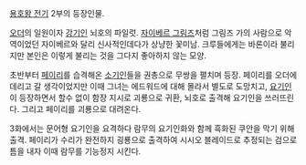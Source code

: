 [용호왕 전기](%EC%9A%A9%ED%98%B8%EC%99%95%20%EC%A0%84%EA%B8%B0.md) 2부의 등장인물.

[오더](%EC%98%A4%EB%8D%94.md)의 일원이자 [강기인](%EA%B0%95%EA%B8%B0%EC%9D%B8.md)
뇌호의 파일럿. [자이베르 그림즈](%EC%9E%90%EC%9D%B4%EB%B2%A0%EB%A5%B4%20%EA%B7%B8%EB%A6%BC%EC%A6%88.md)처럼 그림즈 가의 사람으로 악역이었던 자이베르와 달리 신사적인데다가 상냥한 꽃미남. 크루들에게는 바론이라 불리지만
본인은 이렇게 불리는 것을 그다지 좋아하지 않는 모양.

초반부터 [페이리](%ED%8E%98%EC%9D%B4%EB%A6%AC.md)를 습격해온
[소기인](%EC%86%8C%EA%B8%B0%EC%9D%B8.md)들을 권총으로 무쌍을 펼치며 등장. 페이리를 오더에 데리고 갈
생각이었지만 이때 그녀는 에드워드에 대해 몰라서 별도로 도망치고, [요기인](%EC%9A%94%EA%B8%B0%EC%9D%B8.md)이
등장하면서 할수 없이 함장 지시로 괴룡으로 귀환, 뇌호로 출격해 요기인을 쓰러뜨린다. 그리고 페이리를 괴룡으로 대려온다.

3화에서는 문어형 요기인을 요격하다 람무의 요기인화와 함께 흑화된 쿠안을 막기 위해 출격. 페이리가 수리가 완전하지 굉룡으로 출격하여 시시오
블레이드로 추정되는 검으로 틈을 내자 이때 람무를 기능정지 시킨다.  

